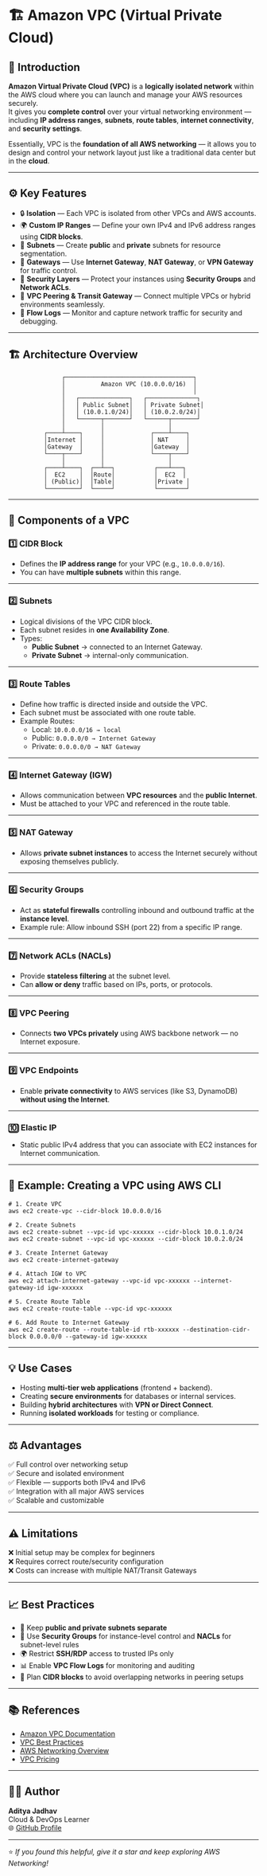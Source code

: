 # 🏗️ Amazon VPC (Virtual Private Cloud)

## 🧠 Introduction

**Amazon Virtual Private Cloud (VPC)** is a **logically isolated network** within the AWS cloud where you can launch and manage your AWS resources securely.  
It gives you **complete control** over your virtual networking environment — including **IP address ranges**, **subnets**, **route tables**, **internet connectivity**, and **security settings**.

Essentially, VPC is the **foundation of all AWS networking** — it allows you to design and control your network layout just like a traditional data center but in the **cloud**.

---

## ⚙️ Key Features

- 🔒 **Isolation** — Each VPC is isolated from other VPCs and AWS accounts.  
- 🌍 **Custom IP Ranges** — Define your own IPv4 and IPv6 address ranges using **CIDR blocks**.  
- 🧩 **Subnets** — Create **public** and **private** subnets for resource segmentation.  
- 🚪 **Gateways** — Use **Internet Gateway**, **NAT Gateway**, or **VPN Gateway** for traffic control.  
- 📡 **Security Layers** — Protect your instances using **Security Groups** and **Network ACLs**.  
- 🔄 **VPC Peering & Transit Gateway** — Connect multiple VPCs or hybrid environments seamlessly.  
- 🧮 **Flow Logs** — Monitor and capture network traffic for security and debugging.

---

## 🏗️ Architecture Overview

```
               ┌────────────────────────────────────┐
               │          Amazon VPC (10.0.0.0/16)  │
               │                                    │
               │   ┌──────────────┐   ┌──────────────┐
               │   │ Public Subnet│   │ Private Subnet│
               │   │ (10.0.1.0/24)│   │ (10.0.2.0/24)│
               │   └──────┬───────┘   └──────┬───────┘
               │          │                  │
          ┌────┴────┐     │             ┌────┴────┐
          │Internet │     │             │ NAT     │
          │Gateway  │     │             │Gateway  │
          └────┬────┘     │             └────┬────┘
               │          │                  │
          ┌────┴────┐  ┌──┴──┐           ┌───┴───┐
          │  EC2    │  │Route│           │  EC2  │
          │ (Public)│  │Table│           │Private │
          └─────────┘  └─────┘           └────────┘
```

---

## 🧩 Components of a VPC

### 1️⃣ **CIDR Block**
- Defines the **IP address range** for your VPC (e.g., `10.0.0.0/16`).
- You can have **multiple subnets** within this range.

---

### 2️⃣ **Subnets**
- Logical divisions of the VPC CIDR block.
- Each subnet resides in **one Availability Zone**.
- Types:
  - **Public Subnet** → connected to an Internet Gateway.
  - **Private Subnet** → internal-only communication.

---

### 3️⃣ **Route Tables**
- Define how traffic is directed inside and outside the VPC.
- Each subnet must be associated with one route table.
- Example Routes:
  - Local: `10.0.0.0/16 → local`
  - Public: `0.0.0.0/0 → Internet Gateway`
  - Private: `0.0.0.0/0 → NAT Gateway`

---

### 4️⃣ **Internet Gateway (IGW)**
- Allows communication between **VPC resources** and the **public Internet**.
- Must be attached to your VPC and referenced in the route table.

---

### 5️⃣ **NAT Gateway**
- Allows **private subnet instances** to access the Internet securely without exposing themselves publicly.

---

### 6️⃣ **Security Groups**
- Act as **stateful firewalls** controlling inbound and outbound traffic at the **instance level**.
- Example rule: Allow inbound SSH (port 22) from a specific IP range.

---

### 7️⃣ **Network ACLs (NACLs)**
- Provide **stateless filtering** at the subnet level.
- Can **allow or deny** traffic based on IPs, ports, or protocols.

---

### 8️⃣ **VPC Peering**
- Connects **two VPCs privately** using AWS backbone network — no Internet exposure.

---

### 9️⃣ **VPC Endpoints**
- Enable **private connectivity** to AWS services (like S3, DynamoDB) **without using the Internet**.

---

### 🔟 **Elastic IP**
- Static public IPv4 address that you can associate with EC2 instances for Internet communication.

---

## 🔧 Example: Creating a VPC using AWS CLI

```
# 1. Create VPC
aws ec2 create-vpc --cidr-block 10.0.0.0/16

# 2. Create Subnets
aws ec2 create-subnet --vpc-id vpc-xxxxxx --cidr-block 10.0.1.0/24
aws ec2 create-subnet --vpc-id vpc-xxxxxx --cidr-block 10.0.2.0/24

# 3. Create Internet Gateway
aws ec2 create-internet-gateway

# 4. Attach IGW to VPC
aws ec2 attach-internet-gateway --vpc-id vpc-xxxxxx --internet-gateway-id igw-xxxxxx

# 5. Create Route Table
aws ec2 create-route-table --vpc-id vpc-xxxxxx

# 6. Add Route to Internet Gateway
aws ec2 create-route --route-table-id rtb-xxxxxx --destination-cidr-block 0.0.0.0/0 --gateway-id igw-xxxxxx
```

---

## 💡 Use Cases

- Hosting **multi-tier web applications** (frontend + backend).  
- Creating **secure environments** for databases or internal services.  
- Building **hybrid architectures** with **VPN or Direct Connect**.  
- Running **isolated workloads** for testing or compliance.  

---

## ⚖️ Advantages

✅ Full control over networking setup  
✅ Secure and isolated environment  
✅ Flexible — supports both IPv4 and IPv6  
✅ Integration with all major AWS services  
✅ Scalable and customizable  

---

## ⚠️ Limitations

❌ Initial setup may be complex for beginners  
❌ Requires correct route/security configuration  
❌ Costs can increase with multiple NAT/Transit Gateways  

---

## 📈 Best Practices

- 🧱 Keep **public and private subnets separate**  
- 🔐 Use **Security Groups** for instance-level control and **NACLs** for subnet-level rules  
- 🌍 Restrict **SSH/RDP** access to trusted IPs only  
- 📊 Enable **VPC Flow Logs** for monitoring and auditing  
- 🧮 Plan **CIDR blocks** to avoid overlapping networks in peering setups  

---

## 📚 References

- [Amazon VPC Documentation](https://docs.aws.amazon.com/vpc/)  
- [VPC Best Practices](https://aws.amazon.com/answers/networking/aws-single-vpc-design/)  
- [AWS Networking Overview](https://aws.amazon.com/what-is/cloud-networking/)  
- [VPC Pricing](https://aws.amazon.com/vpc/pricing/)  

---

## 👨‍💻 Author

**Aditya Jadhav**  
Cloud & DevOps Learner  
🌐 [GitHub Profile](https://github.com/AdiJadhav1608)

---

⭐ *If you found this helpful, give it a star and keep exploring AWS Networking!*

